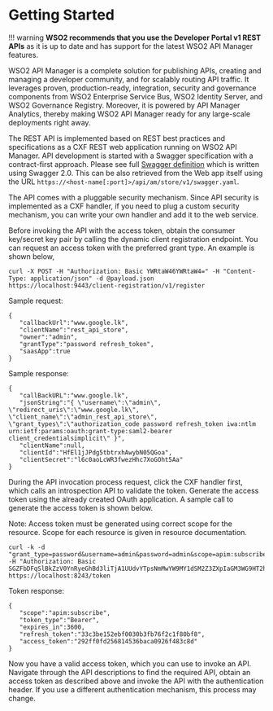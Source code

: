 # Getting Started

!!! warning
    **WSO2 recommends that you use the Developer Portal v1 REST APIs** as it is up to date and has support for the latest WSO2 API Manager features.

WSO2 API Manager is a complete solution for publishing APIs, creating and managing a developer community, and for scalably routing API traffic. It leverages proven, production-ready, integration, security and governance components from WSO2 Enterprise Service Bus, WSO2 Identity Server, and WSO2 Governance Registry. Moreover, it is powered by API Manager Analytics, thereby making WSO2 API Manager ready for any large-scale deployments right away.

The REST API is implemented based on REST best practices and specifications as a CXF REST web application running on WSO2 API Manager. API development is started with a Swagger specification with a contract-first approach. Please see full [Swagger definition](https://raw.githubusercontent.com/wso2/carbon-apimgt/v6.6.163/components/apimgt/org.wso2.carbon.apimgt.rest.api.store/src/main/resources/store-api.yaml) which is written using Swagger 2.0. This can be also retrieved from the Web app itself using the URL `https://<host-name[:port]>/api/am/store/v1/swagger.yaml`.

The API comes with a pluggable security mechanism. Since API security is implemented as a CXF handler, if you need to plug a custom security mechanism, you can write your own handler and add it to the web service.

Before invoking the API with the access token, obtain the consumer key/secret key pair by calling the dynamic client registration endpoint. You can request an access token with the preferred grant type. An example is shown below,

```
curl -X POST -H "Authorization: Basic YWRtaW46YWRtaW4=" -H "Content-Type: application/json" -d @payload.json https://localhost:9443/client-registration/v1/register
```

Sample request:

```
{
   "callbackUrl":"www.google.lk",
   "clientName":"rest_api_store",
   "owner":"admin",
   "grantType":"password refresh_token",
   "saasApp":true
}
```

Sample response:

```
{
   "callBackURL":"www.google.lk",
   "jsonString":"{ \"username\":\"admin\", \"redirect_uris\":\"www.google.lk\", \"client_name\":\"admin_rest_api_store\", \"grant_types\":\"authorization_code password refresh_token iwa:ntlm urn:ietf:params:oauth:grant-type:saml2-bearer client_credentialsimplicit\" }",
   "clientName":null,
   "clientId":"HfEl1jJPdg5tbtrxhAwybN05QGoa",
   "clientSecret":"l6c0aoLcWR3fwezHhc7XoGOht5Aa"
}
```

During the API invocation process request, click the CXF handler first, which calls an introspection API to validate the token. Generate the access token using the already created OAuth application. A sample call to generate the access token is shown below.

Note: Access token must be generated using correct scope for the resource. Scope for each resource is given in resource documentation.

```
curl -k -d "grant_type=password&username=admin&password=admin&scope=apim:subscribe" -H "Authorization: Basic SGZFbDFqSlBkZzV0YnRyeGhBd3liTjA1UUdvYTpsNmMwYW9MY1dSM2Z3ZXpIaGM3WG9HT2h0NUFh" https://localhost:8243/token
```

Token response:

```
{
   "scope":"apim:subscribe",
   "token_type":"Bearer",
   "expires_in":3600,
   "refresh_token":"33c3be152ebf0030b3fb76f2c1f80bf8",
   "access_token":"292ff0fd256814536baca0926f483c8d"
}
```

Now you have a valid access token, which you can use to invoke an API. Navigate through the API descriptions to find the required API, obtain an access token as described above and invoke the API with the authentication header. If you use a different authentication mechanism, this process may change.
